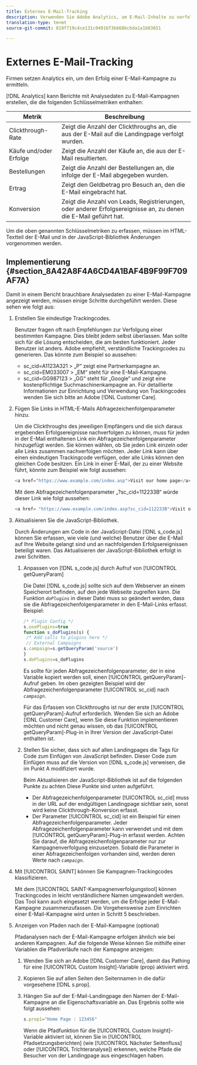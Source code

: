 ```yaml
---
title: Externes E-Mail-Tracking
description: Verwenden Sie Adobe Analytics, um E-Mail-Inhalte zu verfolgen.
translation-type: tm+mt
source-git-commit: 819f719c4ce131c04916f3b668bcbda1a1b03651

---
```



# Externes E-Mail-Tracking

Firmen setzen Analytics ein, um den Erfolg einer E-Mail-Kampagne zu ermitteln.

[!DNL Analytics] kann Berichte mit Analysedaten zu E-Mail-Kampagnen erstellen, die die folgenden Schlüsselmetriken enthalten:

| Metrik | Beschreibung |
|---|---|
| Clickthrough-Rate | Zeigt die Anzahl der Clickthroughs an, die aus der E-Mail auf die Landingpage verfolgt wurden. |
| Käufe und/oder Erfolge | Zeigt die Anzahl der Käufe an, die aus der E-Mail resultierten. |
| Bestellungen | Zeigt die Anzahl der Bestellungen an, die infolge der E-Mail abgegeben wurden. |
| Ertrag | Zeigt den Geldbetrag pro Besuch an, den die E-Mail eingebracht hat. |
| Konversion | Zeigt die Anzahl von Leads, Registrierungen, oder anderer Erfolgsereignisse an, zu denen die E-Mail geführt hat. |

Um die oben genannten Schlüsselmetriken zu erfassen, müssen im HTML-Textteil der E-Mail und in der JavaScript-Bibliothek Änderungen vorgenommen werden.

## Implementierung {#section_8A42A8F4A6CD4A1BAF4B9F99F709AF7A}

Damit in einem Bericht brauchbare Analysedaten zu einer E-Mail-Kampagne angezeigt werden, müssen einige Schritte durchgeführt werden. Diese sehen wie folgt aus:

1. Erstellen Sie eindeutige Trackingcodes.

   Benutzer fragen oft nach Empfehlungen zur Verfolgung einer bestimmten Kampagne. Dies bleibt jedem selbst überlassen. Man sollte sich für die Lösung entscheiden, die am besten funktioniert. Jeder Benutzer ist anders. Adobe empfiehlt, verständliche Trackingcodes zu generieren. Das könnte zum Beispiel so aussehen:

   * sc_cid=A1123A321 > „P“ zeigt eine Partnerkampagne an.
   * sc_cid=EM033007 > „EM“ steht für eine E-Mail-Kampagne.
   * sc_cid=GG987123 > „GG“ steht für „Google“ und zeigt eine kostenpflichtige Suchmaschinenkampagne an.
   Für detaillierte Informationen zur Einrichtung und Verwendung von Trackingcodes wenden Sie sich bitte an Adobe [!DNL Customer Care].

1. Fügen Sie Links in HTML-E-Mails Abfragezeichenfolgenparameter hinzu.

   Um die Clickthroughs des jeweiligen Empfängers und die sich daraus ergebenden Erfolgsereignisse nachverfolgen zu können, muss für jeden in der E-Mail enthaltenen Link ein Abfragezeichenfolgenparameter hinzugefügt werden. Sie können wählen, ob Sie jeden Link einzeln oder alle Links zusammen nachverfolgen möchten. Jeder Link kann über einen eindeutigen Trackingcode verfügen, oder alle Links können den gleichen Code besitzen. Ein Link in einer E-Mail, der zu einer Website führt, könnte zum Beispiel wie folgt aussehen:

   ```js
   <a href="https://www.example.com/index.asp">Visit our home page</a>
   ```

   Mit dem Abfragezeichenfolgenparameter „?sc_cid=112233B“ würde dieser Link wie folgt aussehen:

   ```js
   <a href= "https://www.example.com/index.asp?sc_cid=112233B">Visit our home page</a>
   ```

1. Aktualisieren Sie die JavaScript-Bibliothek.

   Durch Änderungen am Code in der JavaScript-Datei [!DNL s_code.js] können Sie erfassen, wie viele (und welche) Benutzer über die E-Mail auf Ihre Website gelangt sind und an nachfolgenden Erfolgsereignissen beteiligt waren. Das Aktualisieren der JavaScript-Bibliothek erfolgt in zwei Schritten.

   1. Anpassen von [!DNL s_code.js] durch Aufruf von [!UICONTROL getQueryParam]

      Die Datei [!DNL s_code.js] sollte sich auf dem Webserver an einem Speicherort befinden, auf den jede Webseite zugreifen kann. Die Funktion *`doPlugins`* in dieser Datei muss so geändert werden, dass sie die Abfragezeichenfolgenparameter in den E-Mail-Links erfasst. Beispiel:

      ```js
      /* Plugin Config */ 
      s.usePlugins=true 
      function s_doPlugins(s) { 
       /* Add calls to plugins here */ 
       // External Campaigns 
      s.campaign=s.getQueryParam('source') 
      } 
      s.doPlugins=s_doPlugins 
      ```

      Es sollte für jeden Abfragezeichenfolgenparameter, der in eine Variable kopiert werden soll, einen [!UICONTROL getQueryParam]-Aufruf geben. Im oben gezeigten Beispiel wird der Abfragezeichenfolgenparameter [!UICONTROL sc_cid] nach *`campaign`*.

      Für das Erfassen von Clickthroughs ist nur der erste [!UICONTROL getQueryParam]-Aufruf erforderlich. Wenden Sie sich an Adobe [!DNL Customer Care], wenn Sie diese Funktion implementieren möchten und nicht genau wissen, ob das [!UICONTROL getQueryParam]-Plug-in in Ihrer Version der JavaScript-Datei enthalten ist.

   1. Stellen Sie sicher, dass sich auf allen Landingpages die Tags für Code zum Einfügen von JavaScript befinden. Dieser Code zum Einfügen muss auf die Version von [!DNL s_code.js] verweisen, die im Punkt A modifiziert wurde.

      Beim Aktualisieren der JavaScript-Bibliothek ist auf die folgenden Punkte zu achten Diese Punkte sind unten aufgeführt.

      * Der Abfragezeichenfolgenparameter [!UICONTROL sc_cid] muss in der URL auf der endgültigen Landingpage sichtbar sein, sonst wird keine Clickthrough-Konversion erfasst.
      * Der Parameter [!UICONTROL sc_cid] ist ein Beispiel für einen Abfragezeichenfolgenparameter. Jeder Abfragezeichenfolgenparameter kann verwendet und mit dem [!UICONTROL getQueryParam]-Plug-in erfasst werden. Achten Sie darauf, die Abfragezeichenfolgenparameter nur zur Kampagnenverfolgung einzusetzen. Sobald die Parameter in einer Abfragezeichenfolgen vorhanden sind, werden deren Werte nach *`campaign`*.

1. Mit [!UICONTROL SAINT] können Sie Kampagnen-Trackingcodes klassifizieren.

   Mit dem [!UICONTROL SAINT-Kampagnenverfolgungstool] können Trackingcodes in leicht verständlichere Namen umgewandelt werden. Das Tool kann auch eingesetzt werden, um die Erfolge jeder E-Mail-Kampagne zusammenzufassen. Die Vorgehensweise zum Einrichten einer E-Mail-Kampagne wird unten in Schritt 5 beschrieben.

1. Anzeigen von Pfaden nach der E-Mail-Kampagne (optional)

   Pfadanalysen nach der E-Mail-Kampagne erfolgen ähnlich wie bei anderen Kampagnen. Auf die folgende Weise können Sie mithilfe einer Variablen die Pfadverläufe nach der Kampagne anzeigen:

   1. Wenden Sie sich an Adobe [!DNL Customer Care], damit das Pathing für eine [!UICONTROL Custom Insight]-Variable (prop) aktiviert wird.

   1. Kopieren Sie auf allen Seiten den Seitennamen in die dafür vorgesehene [!DNL s.prop].
   1. Hängen Sie auf der E-Mail-Landingpage den Namen der E-Mail-Kampagne an die Eigenschaftsvariable an. Das Ergebnis sollte wie folgt aussehen:

      ```js
      s.prop1="Home Page : 123456"
      ```

      Wenn die Pfadfunktion für die [!UICONTROL Custom Insight]-Variable aktiviert ist, können Sie in [!UICONTROL Pfadsetzungsberichten] (wie [!UICONTROL Nächster Seitenfluss] oder [!UICONTROL Trichteranalyse]) erkennen, welche Pfade die Besucher von der Landingpage aus eingeschlagen haben.

